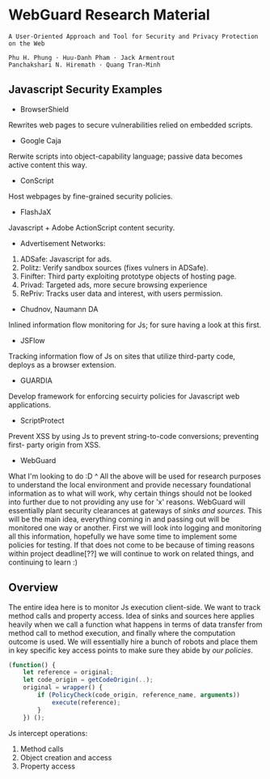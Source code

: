 # WebGuard Research Material

```
A User‑Oriented Approach and Tool for Security and Privacy Protection 
on the Web

Phu H. Phung · Huu‑Danh Pham · Jack Armentrout 
Panchakshari N. Hiremath · Quang Tran‑Minh
```

## Javascript Security Examples

* BrowserShield

Rewrites web pages to secure vulnerabilities relied on embedded scripts.

* Google Caja

Rerwite scripts into object-capability language; passive data becomes active
content this way.

* ConScript

Host webpages by fine-grained security policies.

* FlashJaX

Javascript + Adobe ActionScript content security.

* Advertisement Networks:
1. ADSafe: Javascript for ads.
1. Politz: Verify sandbox sources (fixes vulners in ADSafe).
1. Finifter: Third party exploiting prototype objects of hosting page.
1. Privad: Targeted ads, more secure browsing experience
1. RePriv: Tracks user data and interest, with users permission.

* Chudnov, Naumann DA

Inlined information flow monitoring for Js; for sure having a look at this
first.

* JSFlow

Tracking information flow of Js on sites that utilize third-party code, deploys
as a browser extension. 

* GUARDIA

Develop framework for enforcing secuirty policies for Javascript web
applications.

* ScriptProtect

Prevent XSS by using Js to prevent string-to-code conversions; preventing first-
party origin from XSS.

* WebGuard

What I'm looking to do :D ^ All the above will be used for research purposes to
understand the local environment and provide necessary foundational information
as to what will work, why certain things should not be looked into further due
to not providing any use for 'x' reasons. WebGuard will essentially plant
security clearances at gateways of *sinks and sources.* This will be the main
idea, everything coming in and passing out will be monitored one way or another.
First we will look into logging and monitoring all this information, hopefully
we have some time to implement some policies for testing. If that does not come
to be because of timing reasons within project deadline[??] we will continue to
work on related things, and continuing to learn :)

## Overview

The entire idea here is to monitor Js execution client-side. We want to track
method calls and property access. Idea of sinks and sources here applies heavily
when we call a function what happens in terms of data transfer from method call
to method execution, and finally where the computation outcome is used. We will
essentially hire a bunch of robots and place them in key specific key access
points to make sure they abide by *our policies*.

```Javascript
(function() {
	let reference = original;
	let code_origin = getCodeOrigin(..);
	original = wrapper() {
		if (PolicyCheck(code_origin, reference_name, arguments))
			execute(reference);
		}
	}) ();
```

Js intercept operations:
1. Method calls
1. Object creation and access
1. Property access
